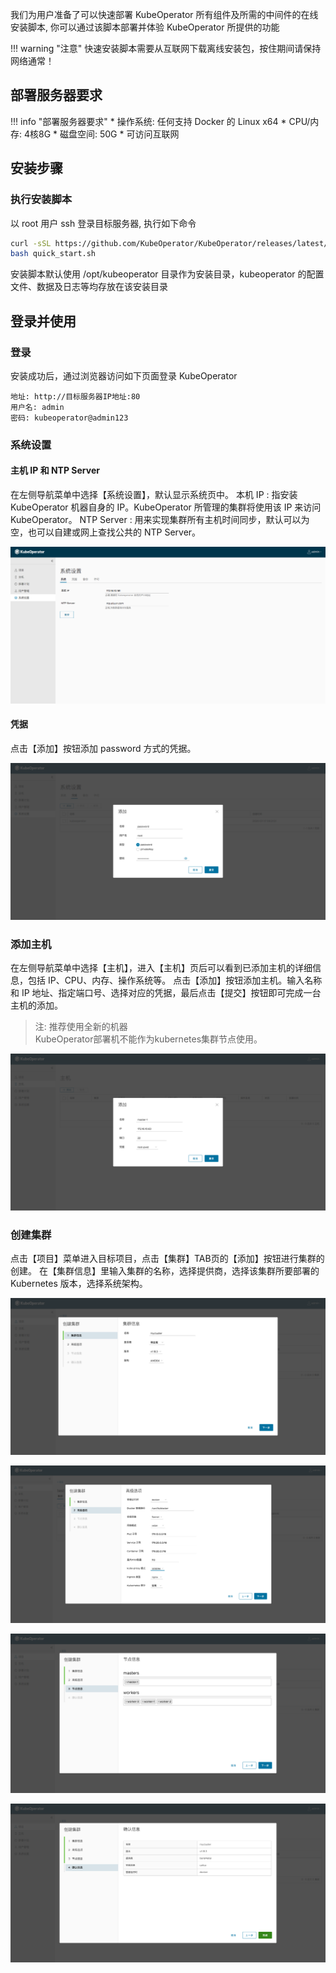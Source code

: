 我们为用户准备了可以快速部署 KubeOperator 所有组件及所需的中间件的在线安装脚本, 你可以通过该脚本部署并体验 KubeOperator 所提供的功能

!!! warning "注意"
    快速安装脚本需要从互联网下载离线安装包，按住期间请保持网络通常！

## 部署服务器要求

!!! info "部署服务器要求"
    * 操作系统: 任何支持 Docker 的 Linux x64
    * CPU/内存: 4核8G
    * 磁盘空间: 50G
    * 可访问互联网

## 安装步骤

### 执行安装脚本

以 root 用户 ssh 登录目标服务器, 执行如下命令

```sh
curl -sSL https://github.com/KubeOperator/KubeOperator/releases/latest/download/quick_start.sh -o quick_start.sh
bash quick_start.sh
```

安装脚本默认使用 /opt/kubeoperator 目录作为安装目录，kubeoperator 的配置文件、数据及日志等均存放在该安装目录

## 登录并使用

### 登录

安装成功后，通过浏览器访问如下页面登录 KubeOperator

```
地址: http://目标服务器IP地址:80
用户名: admin
密码: kubeoperator@admin123
```

### 系统设置

#### 主机 IP 和 NTP Server

在左侧导航菜单中选择【系统设置】，默认显示系统页中。
本机 IP : 指安装 KubeOperator 机器自身的 IP。KubeOperator 所管理的集群将使用该 IP 来访问 KubeOperator。
NTP Server : 用来实现集群所有主机时间同步，默认可以为空，也可以自建或网上查找公共的 NTP Server。

![setting-1](./img/user_manual/system_management/system-1.png)

#### 凭据

点击【添加】按钮添加 password 方式的凭据。

![key-1](./img/user_manual/system_management/key-1.png)

### 添加主机

在左侧导航菜单中选择【主机】，进入【主机】页后可以看到已添加主机的详细信息，包括 IP、CPU、内存、操作系统等。
点击【添加】按钮添加主机。输入名称和 IP 地址、指定端口号、选择对应的凭据，最后点击【提交】按钮即可完成一台主机的添加。

> 注: 推荐使用全新的机器 <br/>
KubeOperator部署机不能作为kubernetes集群节点使用。

![host-1](./img/user_manual/hosts/hosts-1.png)

### 创建集群

点击【项目】菜单进入目标项目，点击【集群】TAB页的【添加】按钮进行集群的创建。
在【集群信息】里输入集群的名称，选择提供商，选择该集群所要部署的 Kubernetes 版本，选择系统架构。

![deploy-1](./img/user_manual/cluster/deploy-1.png)

![deploy-2](./img/user_manual/cluster/deploy-2.png)

![deploy-3](./img/user_manual/cluster/deploy-3.png)

![deploy-4](./img/user_manual/cluster/deploy-4.png)
